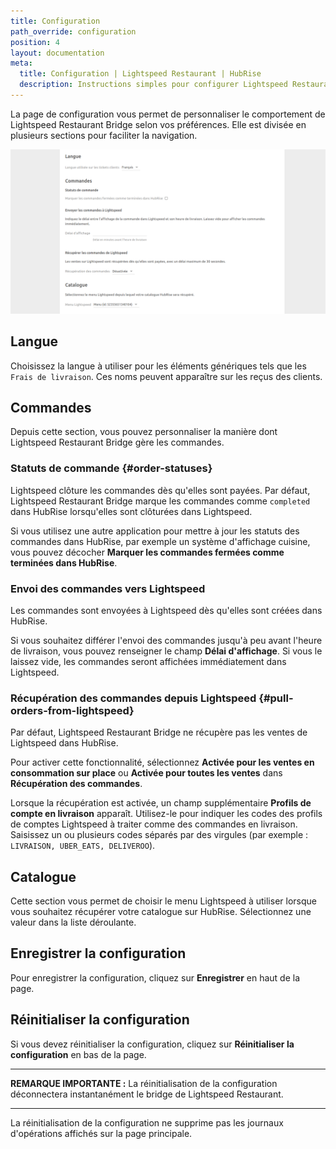 ```yaml
---
title: Configuration
path_override: configuration
position: 4
layout: documentation
meta:
  title: Configuration | Lightspeed Restaurant | HubRise
  description: Instructions simples pour configurer Lightspeed Restaurant Bridge afin qu'il fonctionne parfaitement avec Lightspeed et d'autres applications connectées à HubRise. La configuration est simple.
---
```


La page de configuration vous permet de personnaliser le comportement de Lightspeed Restaurant Bridge selon vos préférences. Elle est divisée en plusieurs sections pour faciliter la navigation.

![Page de configuration de Lightspeed Restaurant Bridge](./images/014-configuration-page.png)

## Langue

Choisissez la langue à utiliser pour les éléments génériques tels que les `Frais de livraison`. Ces noms peuvent apparaître sur les reçus des clients.

## Commandes

Depuis cette section, vous pouvez personnaliser la manière dont Lightspeed Restaurant Bridge gère les commandes.

### Statuts de commande {#order-statuses}

Lightspeed clôture les commandes dès qu'elles sont payées. Par défaut, Lightspeed Restaurant Bridge marque les commandes comme `completed` dans HubRise lorsqu'elles sont clôturées dans Lightspeed.

Si vous utilisez une autre application pour mettre à jour les statuts des commandes dans HubRise, par exemple un système d'affichage cuisine, vous pouvez décocher **Marquer les commandes fermées comme terminées dans HubRise**.

### Envoi des commandes vers Lightspeed

Les commandes sont envoyées à Lightspeed dès qu'elles sont créées dans HubRise.

Si vous souhaitez différer l'envoi des commandes jusqu'à peu avant l'heure de livraison, vous pouvez renseigner le champ **Délai d'affichage**. Si vous le laissez vide, les commandes seront affichées immédiatement dans Lightspeed.

### Récupération des commandes depuis Lightspeed {#pull-orders-from-lightspeed}

Par défaut, Lightspeed Restaurant Bridge ne récupère pas les ventes de Lightspeed dans HubRise.

Pour activer cette fonctionnalité, sélectionnez **Activée pour les ventes en consommation sur place** ou **Activée pour toutes les ventes** dans **Récupération des commandes**.

Lorsque la récupération est activée, un champ supplémentaire **Profils de compte en livraison** apparaît. Utilisez-le pour indiquer les codes des profils de comptes Lightspeed à traiter comme des commandes en livraison. Saisissez un ou plusieurs codes séparés par des virgules (par exemple : `LIVRAISON, UBER_EATS, DELIVEROO`).

## Catalogue

Cette section vous permet de choisir le menu Lightspeed à utiliser lorsque vous souhaitez récupérer votre catalogue sur HubRise. Sélectionnez une valeur dans la liste déroulante.

## Enregistrer la configuration

Pour enregistrer la configuration, cliquez sur **Enregistrer** en haut de la page.

## Réinitialiser la configuration

Si vous devez réinitialiser la configuration, cliquez sur **Réinitialiser la configuration** en bas de la page.

---

**REMARQUE IMPORTANTE :** La réinitialisation de la configuration déconnectera instantanément le bridge de Lightspeed Restaurant.

---

La réinitialisation de la configuration ne supprime pas les journaux d'opérations affichés sur la page principale.
